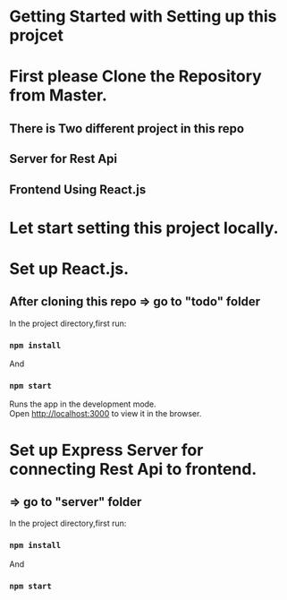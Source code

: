 # Getting Started with Setting up this projcet

# First please Clone the Repository from Master.

## There is Two different project in this repo
## Server for Rest Api
## Frontend Using React.js

# Let start setting this project locally.

# Set up React.js.

## After cloning this repo => go to "todo" folder

In the project directory,first run:

### `npm install`

And

### `npm start`

Runs the app in the development mode.\
Open [http://localhost:3000](http://localhost:3000) to view it in the browser.

# Set up Express Server for connecting Rest Api to frontend.

## => go to "server" folder

In the project directory,first run:

### `npm install`

And

### `npm start`


